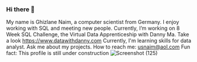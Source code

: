 ### Hi there 👋
My name is Ghizlane Naim, a computer scientist from Germany. I enjoy working with SQL and meeting new people.
Currently, I’m working on 8 Week SQL Challenge, the Virtual Data Apprenticeship with Danny Ma. Take a look https://www.datawithdanny.com
 Currently, I'm learning skills for data analyst.
 Ask me about my projects.
How to reach me: usnaim@aol.com
 Fun fact: This profile is still under construction ![Screenshot (125)](https://user-images.githubusercontent.com/110465373/182584179-27ca1f00-4e52-4589-82c4-5b2c5ab9ca03.png)





